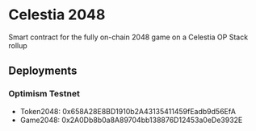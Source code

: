 # Celestia 2048

Smart contract for the fully on-chain 2048 game on a Celestia OP Stack rollup

## Deployments

### Optimism Testnet

* Token2048: 0x658A28E8BD1910b2A43135411459fEadb9d56EfA
* Game2048: 0x2A0Db8b0a8A89704bb138876D12453a0eDe3932E

